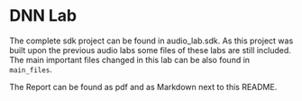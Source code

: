 # DNN Lab

The complete sdk project can be found in audio_lab.sdk.
As this project was built upon the previous audio labs some files of these labs are still included.  
The main important files changed in this lab can be also found in `main_files`.

The Report can be found as pdf and as Markdown next to this README.